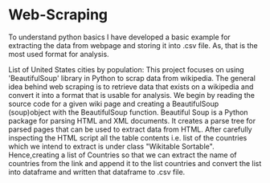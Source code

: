 # Web-Scraping

To understand python basics I have developed a basic example for extracting the data from webpage and storing it into .csv file. As, that is the most used format for analysis. 

List of United States cities by population: This project focuses on using 'BeautifulSoup' library in Python to scrap data from wikipedia.
The general idea behind web scraping is to retrieve data that exists on a wikipedia and convert it into a format that is usable for analysis.
We begin by reading the source code for a given wiki page and creating a BeautifulSoup (soup)object with the BeautifulSoup function. Beautiful Soup is a Python package for parsing HTML and XML documents. 
It creates a parse tree for parsed pages that can be used to extract data from HTML. After carefully inspecting the HTML script all the table contents i.e. list of the countries which we intend to extract is under class "Wikitable Sortable". Hence,creating a list of Countries so that we can extract the name of countries from the link and append it to the list countries and convert the list into dataframe and written that dataframe to .csv file.
